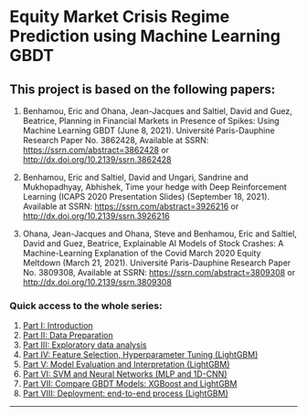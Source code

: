 # Equity Market Crisis Regime Prediction using Machine Learning GBDT


## This project is based on the following papers:

1. Benhamou, Eric and Ohana, Jean-Jacques and Saltiel, David and Guez, Beatrice, Planning in Financial Markets in Presence of Spikes: Using Machine Learning GBDT (June 8, 2021). Université Paris-Dauphine Research Paper No. 3862428, Available at SSRN: https://ssrn.com/abstract=3862428 or http://dx.doi.org/10.2139/ssrn.3862428

1. Benhamou, Eric and Saltiel, David and Ungari, Sandrine and Mukhopadhyay, Abhishek, Time your hedge with Deep Reinforcement Learning (ICAPS 2020 Presentation Slides) (September 18, 2021). Available at SSRN: https://ssrn.com/abstract=3926216 or http://dx.doi.org/10.2139/ssrn.3926216

1. Ohana, Jean-Jacques and Ohana, Steve and Benhamou, Eric and Saltiel, David and Guez, Beatrice, Explainable AI Models of Stock Crashes: A Machine-Learning Explanation of the Covid March 2020 Equity Meltdown (March 21, 2021). Université Paris-Dauphine Research Paper No. 3809308, Available at SSRN: https://ssrn.com/abstract=3809308 or http://dx.doi.org/10.2139/ssrn.3809308


### Quick access to the whole series:

1. [Part I: Introduction](equity-market-crisis-regime-prediction-using-gbdt1.ipynb)
1. [Part II: Data Preparation](equity-market-crisis-regime-prediction-using-gbdt2.ipynb)
1. [Part III: Exploratory data analysis](equity-market-crisis-regime-prediction-using-gbdt3.ipynb)
1. [Part IV: Feature Selection, Hyperparameter Tuning (LightGBM)](equity-market-crisis-regime-prediction-using-gbdt4.ipynb)
1. [Part V: Model Evaluation and Interpretation (LightGBM)](equity-market-crisis-regime-prediction-using-gbdt5.ipynb)
1. [Part VI: SVM and Neural Networks (MLP and 1D-CNN)](equity-market-crisis-regime-prediction-using-gbdt6.ipynb)
1. [Part VII: Compare GBDT Models: XGBoost and LightGBM](equity-market-crisis-regime-prediction-using-gbdt7.ipynb)
1. [Part VIII: Deployment: end-to-end process (LightGBM)](equity-market-crisis-regime-prediction-using-gbdt8.ipynb)

---
